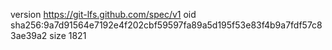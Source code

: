 version https://git-lfs.github.com/spec/v1
oid sha256:9a7d91564e7192e4f202cbf59597fa89a5d195f53e83f4b9a7fdf57c83ae39a2
size 1821
